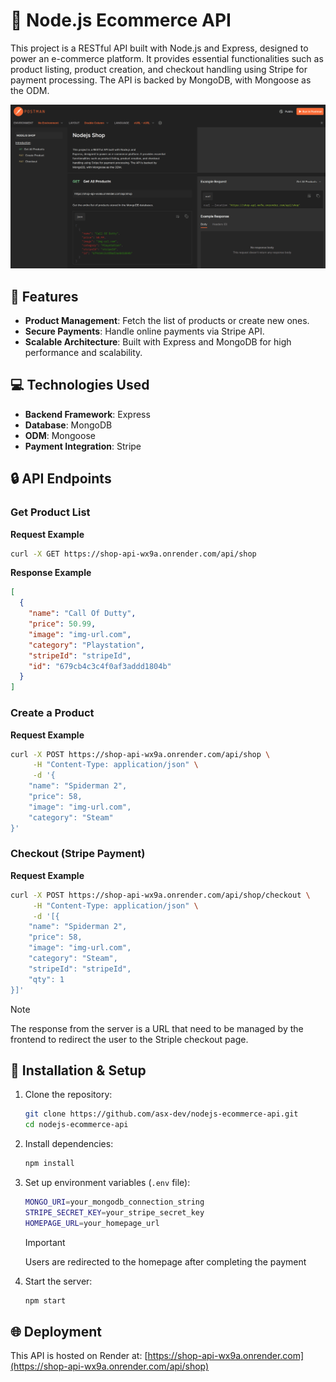 # :shopping_cart: Node.js Ecommerce API

This project is a RESTful API built with Node.js and Express, designed to power an e-commerce platform. It provides essential functionalities such as product listing, product creation, and checkout handling using Stripe for payment processing. The API is backed by MongoDB, with Mongoose as the ODM.

![screenshot](/screenshot.png)

## :rocket: Features

- **Product Management**: Fetch the list of products or create new ones.
- **Secure Payments**: Handle online payments via Stripe API.
- **Scalable Architecture**: Built with Express and MongoDB for high performance and scalability.

## :computer: Technologies Used

- **Backend Framework**: Express
- **Database**: MongoDB
- **ODM**: Mongoose
- **Payment Integration**: Stripe

## :lock: API Endpoints

### Get Product List

**Request Example**

```sh
curl -X GET https://shop-api-wx9a.onrender.com/api/shop
```

**Response Example**

```json
[
  {
    "name": "Call Of Dutty",
    "price": 50.99,
    "image": "img-url.com",
    "category": "Playstation",
    "stripeId": "stripeId",
    "id": "679cb4c3c4f0af3addd1804b"
  }
]
```

### Create a Product

**Request Example**

```sh
curl -X POST https://shop-api-wx9a.onrender.com/api/shop \
     -H "Content-Type: application/json" \
     -d '{
    "name": "Spiderman 2",
    "price": 58,
    "image": "img-url.com",
    "category": "Steam"
}'
```

### Checkout (Stripe Payment)

**Request Example**

```sh
curl -X POST https://shop-api-wx9a.onrender.com/api/shop/checkout \
     -H "Content-Type: application/json" \
     -d '[{
    "name": "Spiderman 2",
    "price": 58,
    "image": "img-url.com",
    "category": "Steam",
    "stripeId": "stripeId",
    "qty": 1
}]'
```

> [!NOTE]  
> The response from the server is a URL that need to be managed by the frontend to redirect the user to the Striple checkout page.

## :floppy_disk: Installation & Setup

1. Clone the repository:
   ```sh
   git clone https://github.com/asx-dev/nodejs-ecommerce-api.git
   cd nodejs-ecommerce-api
   ```
2. Install dependencies:
   ```sh
   npm install
   ```
3. Set up environment variables (`.env` file):

   ```sh
   MONGO_URI=your_mongodb_connection_string
   STRIPE_SECRET_KEY=your_stripe_secret_key
   HOMEPAGE_URL=your_homepage_url
   ```

   > [!IMPORTANT]  
   > Users are redirected to the homepage after completing the payment

4. Start the server:
   ```sh
   npm start
   ```

## :globe_with_meridians: Deployment

This API is hosted on Render at: [https://shop-api-wx9a.onrender.com](https://shop-api-wx9a.onrender.com/api/shop)
